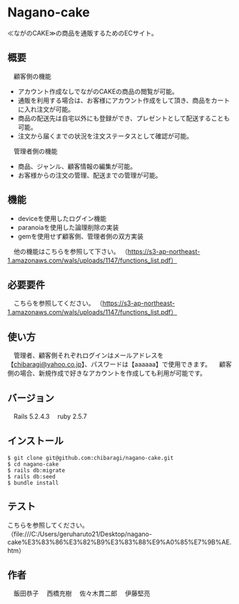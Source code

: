 # Nagano-cake

 ≪ながのCAKE≫の商品を通販するためのECサイト。

## 概要

　顧客側の機能
 
 
  - アカウント作成なしでながのCAKEの商品の閲覧が可能。
  - 通販を利用する場合は、お客様にアカウント作成をして頂き、商品をカートに入れ注文が可能。
  - 商品の配送先は自宅以外にも登録ができ、プレゼントとして配送することも可能。
  - 注文から届くまでの状況を注文ステータスとして確認が可能。

　管理者側の機能
 
 
  - 商品、ジャンル、顧客情報の編集が可能。
  - お客様からの注文の管理、配送までの管理が可能。


## 機能

- deviceを使用したログイン機能
- paranoiaを使用した論理削除の実装
- gemを使用せず顧客側、管理者側の双方実装

　他の機能はこちらを参照して下さい。
（https://s3-ap-northeast-1.amazonaws.com/wals/uploads/1147/functions_list.pdf）

## 必要要件

　こちらを参照してください。
（https://s3-ap-northeast-1.amazonaws.com/wals/uploads/1147/functions_list.pdf）

## 使い方

　管理者、顧客側それぞれログインはメールアドレスを【chibaragi@yahoo.co.jp】、パスワードは【aaaaaa】で使用できます。
　顧客側の場合、新規作成で好きなアカウントを作成しても利用が可能です。

## バージョン
　Rails 5.2.4.3
　ruby 2.5.7

## インストール
```
$ git clone git@github.com:chibaragi/nagano-cake.git
$ cd nagano-cake
$ rails db:migrate
$ rails db:seed
$ bundle install
```

## テスト

 こちらを参照してください。
 （file:///C:/Users/geruharuto21/Desktop/nagano-cake%E3%83%86%E3%82%B9%E3%83%88%E9%A0%85%E7%9B%AE.htm）

 
## 作者

　飯田恭子
　西橋充樹
　佐々木貫二郎
　伊藤堅亮
